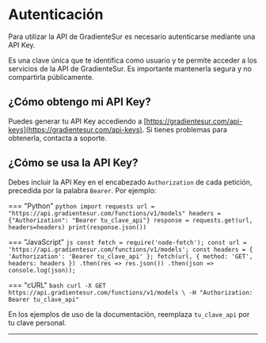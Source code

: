 # Autenticación

Para utilizar la API de GradienteSur es necesario autenticarse mediante una API Key.

Es una clave única que te identifica como usuario y te permite acceder a los servicios de la API de GradienteSur. Es importante mantenerla segura y no compartirla públicamente.

## ¿Cómo obtengo mi API Key?

Puedes generar tu API Key accediendo a [https://gradientesur.com/api-keys](https://gradientesur.com/api-keys). Si tienes problemas para obtenerla, contacta a soporte.

## ¿Cómo se usa la API Key?


Debes incluir la API Key en el encabezado `Authorization` de cada petición, precedida por la palabra `Bearer`. Por ejemplo:

=== "Python"
    ```python
    import requests
    url = "https://api.gradientesur.com/functions/v1/models"
    headers = {"Authorization": "Bearer tu_clave_api"}
    response = requests.get(url, headers=headers)
    print(response.json())
    ```

=== "JavaScript"
    ```js
    const fetch = require('node-fetch');
    const url = 'https://api.gradientesur.com/functions/v1/models';
    const headers = {
      'Authorization': 'Bearer tu_clave_api'
    };
    fetch(url, {
      method: 'GET',
      headers: headers
    })
      .then(res => res.json())
      .then(json => console.log(json));
    ```

=== "cURL"
    ```bash
    curl -X GET https://api.gradientesur.com/functions/v1/models \
      -H "Authorization: Bearer tu_clave_api"
    ```

En los ejemplos de uso de la documentación, reemplaza `tu_clave_api` por tu clave personal.

---
